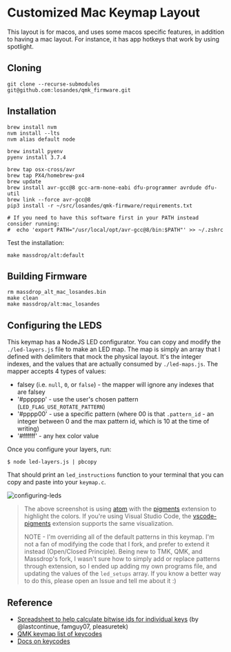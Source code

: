 # Customized Mac Keymap Layout

This layout is for macos, and uses some macos specific features, in addition to having a mac layout. For instance, it has app hotkeys that work by using spotlight.

## Cloning

```Shell
git clone --recurse-submodules git@github.com:losandes/qmk_firmware.git
```

## Installation

```Shell
brew install nvm
nvm install --lts
nvm alias default node

brew install pyenv
pyenv install 3.7.4

brew tap osx-cross/avr
brew tap PX4/homebrew-px4
brew update
brew install avr-gcc@8 gcc-arm-none-eabi dfu-programmer avrdude dfu-util
brew link --force avr-gcc@8
pip3 install -r ~/src/losandes/qmk-firmware/requirements.txt

# If you need to have this software first in your PATH instead consider running:
#  echo 'export PATH="/usr/local/opt/avr-gcc@8/bin:$PATH"' >> ~/.zshrc
```

Test the installation:

```Shell
make massdrop/alt:default
```

## Building Firmware

```Shell
rm massdrop_alt_mac_losandes.bin
make clean
make massdrop/alt:mac_losandes
```

## Configuring the LEDS
This keymap has a NodeJS LED configurator. You can copy and modify the `./led-layers.js` file to make an LED map. The map is simply an array that I defined with delimiters that mock the physical layout. It's the integer indexes, and the values that are actually consumed by `./led-maps.js`. The mapper accepts 4 types of values:

* falsey (i.e. `null`, `0`, or `false`) - the mapper will ignore any indexes that are falsey
* '#pppppp' - use the user's chosen pattern (`LED_FLAG_USE_ROTATE_PATTERN`)
* '#pppp00' - use a specific pattern (where 00 is that `.pattern_id` - an integer between 0 and the max pattern id, which is 10 at the time of writing)
* '#ffffff' - any hex color value

Once you configure your layers, run:

```Shell
$ node led-layers.js | pbcopy
```

That should print an `led_instructions` function to your terminal that you can copy and paste into your `keymap.c`.

![configuring-leds](https://www.dropbox.com/s/38mlpbwdzf6qybe/led-configurator.png?dl=0&raw=1)

> The above screenshot is using [atom](https://ide.atom.io/) with the [pigments](https://atom.io/packages/pigments) extension to highlight the colors. If you're using Visual Studio Code, the [vscode-pigments](https://marketplace.visualstudio.com/items?itemName=jaspernorth.vscode-pigments) extension supports the same visualization.
>
> NOTE - I'm overriding all of the default patterns in this keymap. I'm not a fan of modifying the code that I fork, and prefer to extend it instead (Open/Closed Principle). Being new to TMK, QMK, and Massdrop's fork, I wasn't sure how to simply add or replace patterns through extension, so I ended up adding my own programs file, and updating the values of the `led_setups` array. If you know a better way to do this, please open an Issue and tell me about it :)

## Reference

* [Spreadsheet to help calculate bitwise ids for individual keys](https://docs.google.com/spreadsheets/d/1bsaMF4qmJNhvqlxmHmaXnhs7gung7_A0EqAyjStg_7U/edit?usp=sharing) (by @lastcontinue, famguy07, pleasuretek)
* [QMK keymap list of keycodes](https://github.com/qmk/qmk_firmware/blob/master/docs/keycodes.md)
* [Docs on keycodes](https://beta.docs.qmk.fm/features/keycodes_basic)
